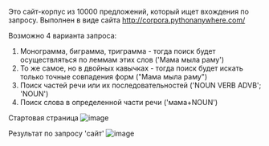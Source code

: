 Это сайт-корпус из 10000 предложений, который ищет вхождения по запросу. Выполнен в виде сайта http://corpora.pythonanywhere.com/

Возможно 4 варианта запроса:
1. Монограмма, биграмма, триграмма - тогда поиск будет осуществляться по леммам этих слов ('Мама мыла раму')
2. То же самое, но в двойных кавычках - тогда поиск будет искать только точные совпадения форм ("Мама мыла раму")
3. Поиск частей речи или их последовательностей ('NOUN VERB ADVB'; 'NOUN')
4. Поиск слова в определенной части речи ('мама+NOUN')

Стартовая страница
![image](https://user-images.githubusercontent.com/42929213/125202986-f6d76500-e27e-11eb-824a-dc7e35c0335c.png)

Результат по запросу 'сайт'
![image](https://user-images.githubusercontent.com/42929213/125203007-1f5f5f00-e27f-11eb-82d2-8a2efa58ef89.png)
